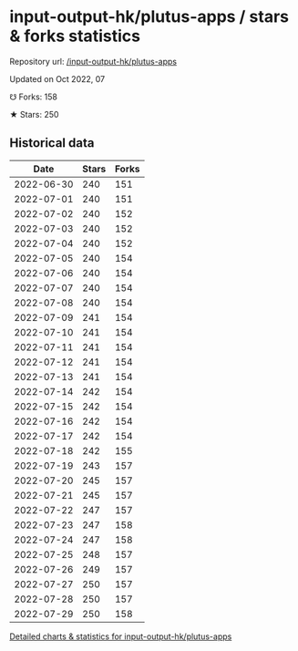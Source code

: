 # input-output-hk/plutus-apps / stars & forks statistics

Repository url: [/input-output-hk/plutus-apps](https://github.com/input-output-hk/plutus-apps)

Updated on Oct 2022, 07

☋ Forks: 158

★ Stars: 250

## Historical data
| Date | Stars | Forks |
|------|-------|-------|
| 2022-06-30 | 240 | 151 | 
| 2022-07-01 | 240 | 151 | 
| 2022-07-02 | 240 | 152 | 
| 2022-07-03 | 240 | 152 | 
| 2022-07-04 | 240 | 152 | 
| 2022-07-05 | 240 | 154 | 
| 2022-07-06 | 240 | 154 | 
| 2022-07-07 | 240 | 154 | 
| 2022-07-08 | 240 | 154 | 
| 2022-07-09 | 241 | 154 | 
| 2022-07-10 | 241 | 154 | 
| 2022-07-11 | 241 | 154 | 
| 2022-07-12 | 241 | 154 | 
| 2022-07-13 | 241 | 154 | 
| 2022-07-14 | 242 | 154 | 
| 2022-07-15 | 242 | 154 | 
| 2022-07-16 | 242 | 154 | 
| 2022-07-17 | 242 | 154 | 
| 2022-07-18 | 242 | 155 | 
| 2022-07-19 | 243 | 157 | 
| 2022-07-20 | 245 | 157 | 
| 2022-07-21 | 245 | 157 | 
| 2022-07-22 | 247 | 157 | 
| 2022-07-23 | 247 | 158 | 
| 2022-07-24 | 247 | 158 | 
| 2022-07-25 | 248 | 157 | 
| 2022-07-26 | 249 | 157 | 
| 2022-07-27 | 250 | 157 | 
| 2022-07-28 | 250 | 157 | 
| 2022-07-29 | 250 | 158 | 


[Detailed charts & statistics for input-output-hk/plutus-apps](https://reviewgithub.com/rep/input-output-hk/plutus-apps)
